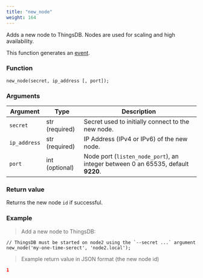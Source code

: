 ```yaml
---
title: "new_node"
weight: 164
---
```


Adds a new node to ThingsDB. Nodes are used for scaling and high availability.

This function generates an [event](../../overview/events).

### Function
`new_node(secret, ip_address [, port]);`

### Arguments
Argument | Type | Description
-------- | ---- | -----------
`secret` | str (required) | Secret used to initially connect to the new node.
`ip_address` | str (required) | IP Address (IPv4 or IPv6) of the new node.
`port` | int (optional) | Node port (`listen_node_port`), an integer between 0 an 65535, default **9220**.


### Return value

Returns the new node `id` if successful.

### Example

> Add a new node to ThingsDB:

```thingsdb,syntax_only,@t
// ThingsDB must be started on node2 using the `--secret ...` argument
new_node('my-one-time-serect', 'node2.local');
```

> Example return value in JSON format (the new node id)

```json
1
```
